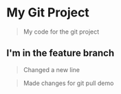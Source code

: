 # My Git Project

> My code for the git project

## I'm in the feature branch

> Changed a new line

> Made changes for git pull demo
